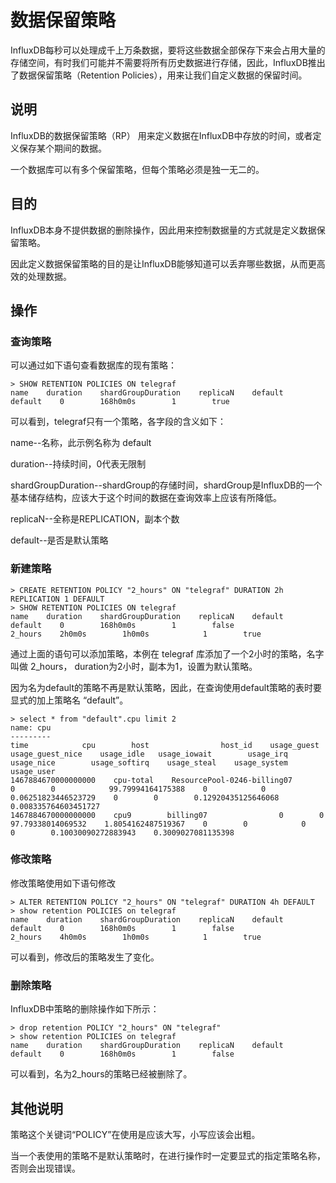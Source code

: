 # 数据保留策略

InfluxDB每秒可以处理成千上万条数据，要将这些数据全部保存下来会占用大量的存储空间，有时我们可能并不需要将所有历史数据进行存储，因此，InfluxDB推出了数据保留策略（Retention Policies），用来让我们自定义数据的保留时间。

## 说明
InfluxDB的数据保留策略（RP） 用来定义数据在InfluxDB中存放的时间，或者定义保存某个期间的数据。

一个数据库可以有多个保留策略，但每个策略必须是独一无二的。

## 目的
InfluxDB本身不提供数据的删除操作，因此用来控制数据量的方式就是定义数据保留策略。

因此定义数据保留策略的目的是让InfluxDB能够知道可以丢弃哪些数据，从而更高效的处理数据。

## 操作
### 查询策略

可以通过如下语句查看数据库的现有策略：

	> SHOW RETENTION POLICIES ON telegraf
	name    duration    shardGroupDuration    replicaN    default
	default    0        168h0m0s        1        true
可以看到，telegraf只有一个策略，各字段的含义如下：

name--名称，此示例名称为 default

duration--持续时间，0代表无限制

shardGroupDuration--shardGroup的存储时间，shardGroup是InfluxDB的一个基本储存结构，应该大于这个时间的数据在查询效率上应该有所降低。

replicaN--全称是REPLICATION，副本个数

default--是否是默认策略

### 新建策略

	> CREATE RETENTION POLICY "2_hours" ON "telegraf" DURATION 2h REPLICATION 1 DEFAULT
	> SHOW RETENTION POLICIES ON telegraf
	name    duration    shardGroupDuration    replicaN    default
	default    0        168h0m0s        1        false
	2_hours    2h0m0s        1h0m0s            1        true
通过上面的语句可以添加策略，本例在 telegraf 库添加了一个2小时的策略，名字叫做 2_hours， duration为2小时，副本为1，设置为默认策略。

因为名为default的策略不再是默认策略，因此，在查询使用default策略的表时要显式的加上策略名 “default”。

	> select * from "default".cpu limit 2
	name: cpu
	---------
	time            cpu        host                host_id    usage_guest    usage_guest_nice    usage_idle   usage_iowait        usage_irq    usage_nice        usage_softirq    usage_steal    usage_system        usage_user
	1467884670000000000    cpu-total    ResourcePool-0246-billing07        0        0            99.79994164175388    0            0        0.06251823446523729    0        0        0.12920435125646068    0.008335764603451727
	1467884670000000000    cpu9        billing07                0        0            97.79338014069532    1.8054162487519367    0        0            0        0        0.10030090272883943    0.3009027081135398

### 修改策略

修改策略使用如下语句修改

	> ALTER RETENTION POLICY "2_hours" ON "telegraf" DURATION 4h DEFAULT
	> show retention POLICIES on telegraf
	name    duration    shardGroupDuration    replicaN    default
	default    0        168h0m0s        1        false
	2_hours    4h0m0s        1h0m0s            1        true
可以看到，修改后的策略发生了变化。

### 删除策略

InfluxDB中策略的删除操作如下所示：

	> drop retention POLICY "2_hours" ON "telegraf"
	> show retention POLICIES on telegraf
	name    duration    shardGroupDuration    replicaN    default
	default    0        168h0m0s        1        false
可以看到，名为2_hours的策略已经被删除了。

## 其他说明
策略这个关键词“POLICY”在使用是应该大写，小写应该会出粗。

当一个表使用的策略不是默认策略时，在进行操作时一定要显式的指定策略名称，否则会出现错误。
